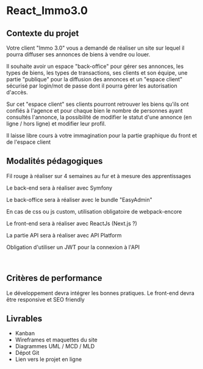 # React_Immo3.0

## Contexte du projet

Votre client "Immo 3.0" vous a demandé de réaliser un site sur lequel il pourra diffuser ses annonces de biens à vendre ou louer.

Il souhaite avoir un espace "back-office" pour gérer ses annonces, les types de biens, les types de transactions, ses clients et son équipe, une partie "publique" pour la diffusion des annonces et un "espace client" sécurisé par login/mot de passe dont il pourra gérer les autorisation d'accès.

Sur cet "espace client" ses clients pourront retrouver les biens qu'ils ont confiés à l'agence et pour chaque bien le nombre de personnes ayant consultés l'annonce, la possibilité de modifier le statut d'une annonce (en ligne / hors ligne) et modifier leur profil.

Il laisse libre cours à votre immagination pour la partie graphique du front et de l'espace client

## Modalités pédagogiques

Fil rouge à réaliser sur 4 semaines au fur et à mesure des apprentissages

Le back-end sera à réaliser avec Symfony

Le back-office sera à réaliser avec le bundle "EasyAdmin"

En cas de css ou js custom, utilisation obligatoire de webpack-encore

Le front-end sera à réaliser avec ReactJs (Next.js ?)

La partie API sera à réaliser avec API Platform

Obligation d'utiliser un JWT pour la connexion à l'API

​

## Critères de performance

Le développement devra intégrer les bonnes pratiques.
Le front-end devra être responsive et SEO friendly

## Livrables

- Kanban
- Wireframes et maquettes du site
- Diagrammes UML / MCD / MLD
- Dépot Git
- Lien vers le projet en ligne
